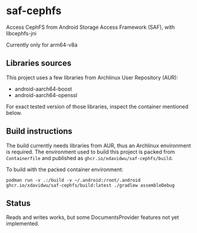 # saf-cephfs

Access CephFS from Android Storage Access Framework (SAF), with libcephfs-jni

Currently only for arm64-v8a

## Libraries sources

This project uses a few libraries from Archlinux User Repository (AUR):

- android-aarch64-boost
- android-aarch64-openssl

For exact tested version of those libraries, inspect the container mentioned below.

## Build instructions

The build currently needs libraries from AUR, thus an Archlinux environment is required. The environment used to build this project is packed from `Containerfile` and published as `ghcr.io/xdavidwu/saf-cephfs/build`.

To build with the packed container environment:

```
podman run -v .:/build -v ~/.android:/root/.android ghcr.io/xdavidwu/saf-cephfs/build:latest ./gradlew assembleDebug
```

## Status

Reads and writes works, but some DocumentsProvider features not yet implemented.
